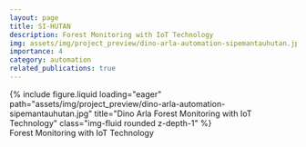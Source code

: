```yaml
---
layout: page
title: SI-HUTAN
description: Forest Monitoring with IoT Technology
img: assets/img/project_preview/dino-arla-automation-sipemantauhutan.jpg
importance: 4
category: automation
related_publications: true
---
```


<div class="row">
    <div class="col-sm mt-3 mt-md-0">
        {% include figure.liquid loading="eager" path="assets/img/project_preview/dino-arla-automation-sipemantauhutan.jpg" title="Dino Arla Forest Monitoring with IoT Technology" class="img-fluid rounded z-depth-1" %}
    </div>
</div>
<div class="caption">
    Forest Monitoring with IoT Technology
</div>



